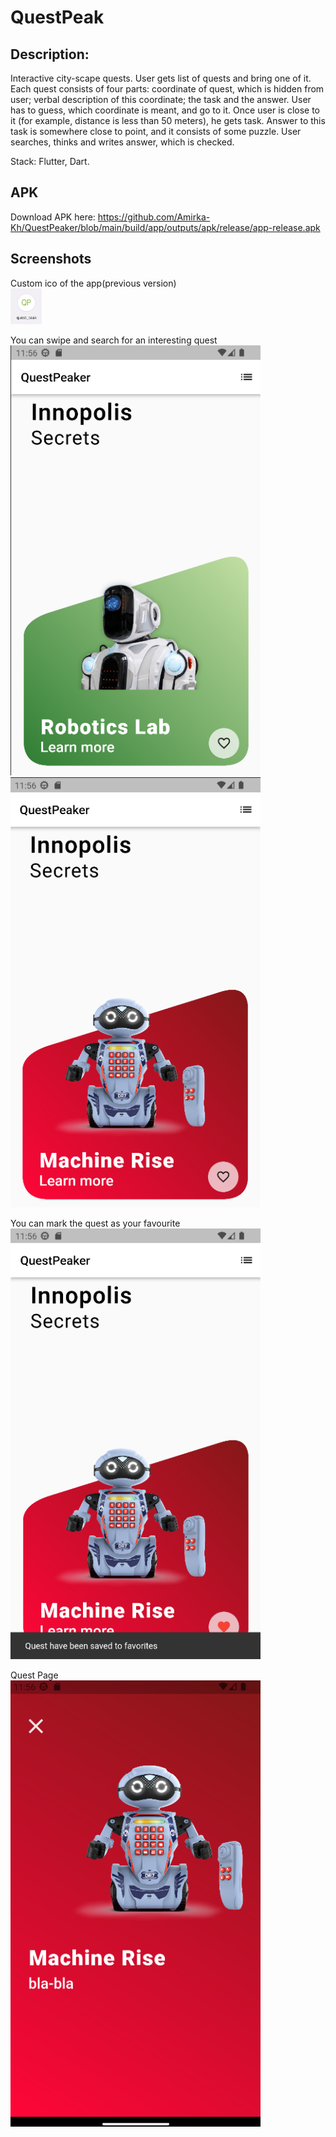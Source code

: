 # QuestPeak
## Description:
Interactive city-scape quests.
User gets list of quests and bring one of it. Each quest consists of four parts: coordinate of quest, which is hidden from user; verbal description of this coordinate; the task and the answer. User has to guess, which coordinate is meant, and go to it. Once user is close to it (for example, distance is less than 50 meters), he gets task. Answer to this task is somewhere close to point, and it consists of some puzzle. User searches, thinks and writes answer, which is checked.

Stack: Flutter, Dart.

## APK

Download APK here: https://github.com/Amirka-Kh/QuestPeaker/blob/main/build/app/outputs/apk/release/app-release.apk

## Screenshots

Custom ico of the app(previous version)
<br/>
<img width="50" alt="imagen" src="/Screenshots/img.png">

You can swipe and search for an interesting quest
<br/>
<img width="400" alt="imagen" src="/Screenshots/img_1.png">
<img width="400" alt="imagen" src="/Screenshots/img_2.png">

You can mark the quest as your favourite
<br/>
<img width="400" alt="imagen" src="/Screenshots/img_3.png">

Quest Page
<br/>
<img width="400" alt="imagen" src="/Screenshots/img_4.png">